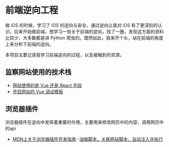 # 前端逆向工程

做 iOS 的时候，学习了 iOS 的逆向与安全，通过逆向让我对 iOS 有了更深刻的认识。后来开始做前端，想学习一些关于前端的逆向，找了一圈，发现这方面的资料比较少，大多数都是讲 Python 爬虫的。既然如此，我来开个头，站在前端的角度上来分析下前端的逆向。

本项目主要记录我学习前端逆向的过程，以及接触到的资源。

## 监察网站使用的技术栈

- [网站使用的是 Vue 还是 React 手段](https://mp.weixin.qq.com/s/6VKcrKWamYg3Rl5dcxPMRg)
- [开启网站的 Vue 调试模板](https://mp.weixin.qq.com/s/6VKcrKWamYg3Rl5dcxPMRg)

## 浏览器插件
浏览器插件在逆向中发挥着重要的作用，主要用来修改网页中的内容，调用网页中的api

- [MDN上关于浏览器插件开发指南](https://developer.mozilla.org/en-US/docs/Mozilla/Add-ons/WebExtensions/API/windows/getAll)
-[油猴脚本，关联网站脚本，自动注入并执行](https://www.tampermonkey.net/)


